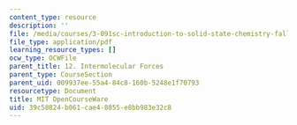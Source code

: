```yaml
---
content_type: resource
description: ''
file: /media/courses/3-091sc-introduction-to-solid-state-chemistry-fall-2010/39c58824b061cae48055e8bb983e32c8_MIT3_091SCF10lec12_iPOD.pdf
file_type: application/pdf
learning_resource_types: []
ocw_type: OCWFile
parent_title: 12. Intermolecular Forces
parent_type: CourseSection
parent_uid: 009937ee-55a4-84c8-160b-5248e1f70793
resourcetype: Document
title: MIT OpenCourseWare
uid: 39c58824-b061-cae4-8055-e8bb983e32c8
---
```

